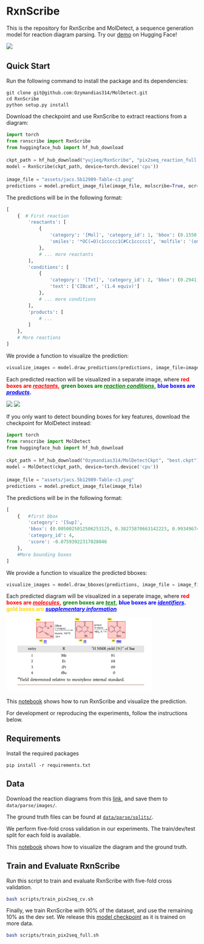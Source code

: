 # RxnScribe 

This is the repository for RxnScribe and MolDetect, a sequence generation model for reaction diagram parsing.
Try our [demo](https://huggingface.co/spaces/yujieq/RxnScribe) on Hugging Face!

![](assets/model.png)

## Quick Start
Run the following command to install the package and its dependencies:
```
git clone git@github.com:Ozymandias314/MolDetect.git
cd RxnScribe
python setup.py install
```

Download the checkpoint and use RxnScribe to extract reactions from a diagram:
```python
import torch
from rxnscribe import RxnScribe
from huggingface_hub import hf_hub_download

ckpt_path = hf_hub_download("yujieq/RxnScribe", "pix2seq_reaction_full.ckpt")
model = RxnScribe(ckpt_path, device=torch.device('cpu'))

image_file = "assets/jacs.5b12989-Table-c3.png"
predictions = model.predict_image_file(image_file, molscribe=True, ocr=True)
```
The predictions will be in the following format:
```python
[
    {  # First reaction
        'reactants': [
            {
                'category': '[Mol]', 'category_id': 1, 'bbox': (0.1550, 0.0246, 0.2851, 0.2614),
                'smiles': '*OC(=O)c1ccccc1C#Cc1ccccc1', 'molfile': '(omitted)' 
            }, 
            # ... more reactants 
        ],
        'conditions': [
            {
                'category': '[Txt]', 'category_id': 2, 'bbox': (0.2941, 0.0641, 0.3811, 0.1450),
                'text': ['CIBcat', '(1.4 equiv)']
            }, 
            # ... more conditions
        ],
        'products': [ 
            # ...
        ]
    },
    # More reactions
]
```
We provide a function to visualize the prediction:
```python
visualize_images = model.draw_predictions(predictions, image_file=image_file)
```
Each predicted reaction will be visualized in a separate image, where 
<b style="color:red">red boxes are <i><u style="color:red">reactants</u></i>,</b>
<b style="color:green">green boxes are <i><u style="color:green">reaction conditions</u></i>,</b>
<b style="color:blue">blue boxes are <i><u style="color:blue">products</u></i>.</b>

<img src="assets/output/output0.png" width="384"/> <img src="assets/output/output1.png" width="384"/> 

If you only want to detect bounding boxes for key features, download the checkpoint for MolDetect instead: 

```python 
import torch
from rxnscribe import MolDetect
from huggingface_hub import hf_hub_download

ckpt_path = hf_hub_download("Ozymandias314/MolDetectCkpt", "best.ckpt")
model = MolDetect(ckpt_path, device=torch.device('cpu'))

image_file = "assets/jacs.5b12989-Table-c3.png"
predictions = model.predict_image_file(image_file)
```
The predictions will be in the following format:
```python
[
    {   #first bbox
        'category': '[Sup]', 
        'bbox': (0.0050025012506253125, 0.38273870663142223, 0.9934967483741871, 0.9450094869920168), 
        'category_id': 4, 
        'score': -0.07593922317028046
    },
    #More bounding boxes
]
```
We provide a function to visualize the predicted bboxes:
```python
visualize_images = model.draw_bboxes(predictions, image_file = image_file)
```

Each predicted diagram will be visualized in a seperate image, where
<b style="color:red">red boxes are <i><u style="color:red">molecules</u></i>,</b>
<b style="color:green">green boxes are <i><u style="color:green">text</u></i>,</b>
<b style="color:blue">blue boxes are <i><u style="color:blue">identifiers</u></i>.</b> 
<b style="color:gold">gold boxes are <i><u style="color:blue">supplementary information</u></i>.</b> 

<img src="assets/output/output2.png" width = "384"/>

This [notebook](notebook/predict.ipynb) shows how to run RxnScribe and visualize the prediction.

For development or reproducing the experiments, follow the instructions below.
## Requirements
Install the required packages
```
pip install -r requirements.txt
```

## Data
Download the reaction diagrams from this [link](https://huggingface.co/yujieq/RxnScribe/blob/main/images.zip), 
and save them to `data/parse/images/`.

The ground truth files can be found at [`data/parse/splits/`](data/parse/splits/).

We perform five-fold cross validation in our experiments. The train/dev/test split for each fold is available.

This [notebook](notebook/visualize_data.ipynb) shows how to visualize the diagram and the ground truth.

## Train and Evaluate RxnScribe
Run this script to train and evaluate RxnScribe with five-fold cross validation.
```bash
bash scripts/train_pix2seq_cv.sh
```
Finally, we train RxnScribe with 90% of the dataset, and use the remaining 10% as the dev set. 
We release this [model checkpoint](https://huggingface.co/yujieq/RxnScribe/blob/main/pix2seq_reaction_full.ckpt) 
as it is trained on more data.
```bash
bash scripts/train_pix2seq_full.sh
```
